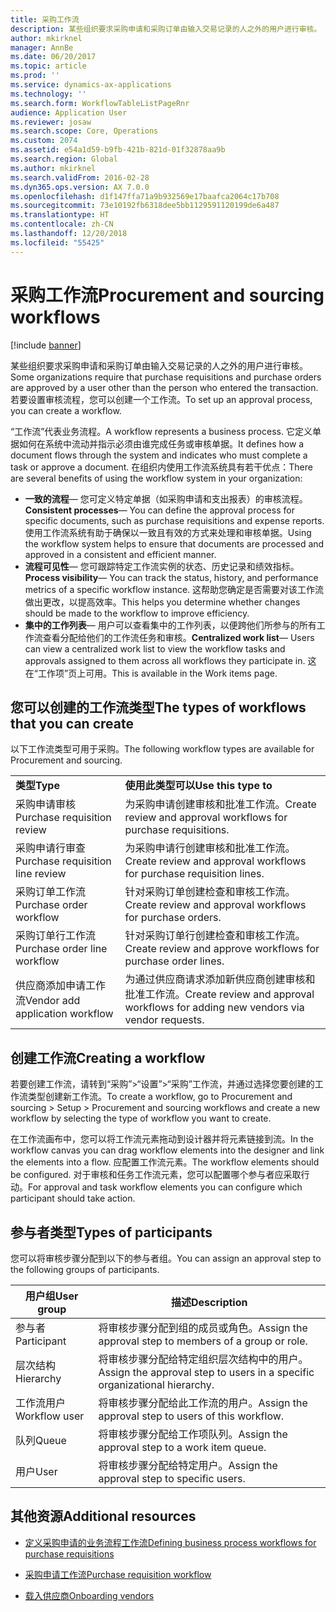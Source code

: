 ```yaml
---
title: 采购工作流
description: 某些组织要求采购申请和采购订单由输入交易记录的人之外的用户进行审核。 若要设置审核流程，您可以创建一个工作流。
author: mkirknel
manager: AnnBe
ms.date: 06/20/2017
ms.topic: article
ms.prod: ''
ms.service: dynamics-ax-applications
ms.technology: ''
ms.search.form: WorkflowTableListPageRnr
audience: Application User
ms.reviewer: josaw
ms.search.scope: Core, Operations
ms.custom: 2074
ms.assetid: e54a1d59-b9fb-421b-821d-01f32878aa9b
ms.search.region: Global
ms.author: mkirknel
ms.search.validFrom: 2016-02-28
ms.dyn365.ops.version: AX 7.0.0
ms.openlocfilehash: d1f147ffa71a9b932569e17baafca2064c17b708
ms.sourcegitcommit: 73e10192fb6318dee5bb1129591120199de6a487
ms.translationtype: HT
ms.contentlocale: zh-CN
ms.lasthandoff: 12/20/2018
ms.locfileid: "55425"
---
```

# <a name="procurement-and-sourcing-workflows"></a><span data-ttu-id="94c47-104">采购工作流</span><span class="sxs-lookup"><span data-stu-id="94c47-104">Procurement and sourcing workflows</span></span>

[!include [banner](../includes/banner.md)]

<span data-ttu-id="94c47-105">某些组织要求采购申请和采购订单由输入交易记录的人之外的用户进行审核。</span><span class="sxs-lookup"><span data-stu-id="94c47-105">Some organizations require that purchase requisitions and purchase orders are approved by a user other than the person who entered the transaction.</span></span> <span data-ttu-id="94c47-106">若要设置审核流程，您可以创建一个工作流。</span><span class="sxs-lookup"><span data-stu-id="94c47-106">To set up an approval process, you can create a workflow.</span></span>

<span data-ttu-id="94c47-107">“工作流”代表业务流程。</span><span class="sxs-lookup"><span data-stu-id="94c47-107">A workflow represents a business process.</span></span> <span data-ttu-id="94c47-108">它定义单据如何在系统中流动并指示必须由谁完成任务或审核单据。</span><span class="sxs-lookup"><span data-stu-id="94c47-108">It defines how a document flows through the system and indicates who must complete a task or approve a document.</span></span> <span data-ttu-id="94c47-109">在组织内使用工作流系统具有若干优点：</span><span class="sxs-lookup"><span data-stu-id="94c47-109">There are several benefits of using the workflow system in your organization:</span></span>
-   <span data-ttu-id="94c47-110">**一致的流程**— 您可定义特定单据（如采购申请和支出报表）的审核流程。</span><span class="sxs-lookup"><span data-stu-id="94c47-110">**Consistent processes**— You can define the approval process for specific documents, such as purchase requisitions and expense reports.</span></span> <span data-ttu-id="94c47-111">使用工作流系统有助于确保以一致且有效的方式来处理和审核单据。</span><span class="sxs-lookup"><span data-stu-id="94c47-111">Using the workflow system helps to ensure that documents are processed and approved in a consistent and efficient manner.</span></span>
-   <span data-ttu-id="94c47-112">**流程可见性**— 您可跟踪特定工作流实例的状态、历史记录和绩效指标。</span><span class="sxs-lookup"><span data-stu-id="94c47-112">**Process visibility**— You can track the status, history, and performance metrics of a specific workflow instance.</span></span> <span data-ttu-id="94c47-113">这帮助您确定是否需要对该工作流做出更改，以提高效率。</span><span class="sxs-lookup"><span data-stu-id="94c47-113">This helps you determine whether changes should be made to the workflow to improve efficiency.</span></span>
-   <span data-ttu-id="94c47-114">**集中的工作列表**— 用户可以查看集中的工作列表，以便跨他们所参与的所有工作流查看分配给他们的工作流任务和审核。</span><span class="sxs-lookup"><span data-stu-id="94c47-114">**Centralized work list**— Users can view a centralized work list to view the workflow tasks and approvals assigned to them across all workflows they participate in.</span></span> <span data-ttu-id="94c47-115">这在“工作项”页上可用。</span><span class="sxs-lookup"><span data-stu-id="94c47-115">This is available in the Work items page.</span></span>

## <a name="the-types-of-workflows-that-you-can-create"></a><span data-ttu-id="94c47-116">您可以创建的工作流类型</span><span class="sxs-lookup"><span data-stu-id="94c47-116">The types of workflows that you can create</span></span>
<span data-ttu-id="94c47-117">以下工作流类型可用于采购。</span><span class="sxs-lookup"><span data-stu-id="94c47-117">The following workflow types are available for Procurement and sourcing.</span></span>

|                                  |                                                               |
|----------------------------------|---------------------------------------------------------------|
| <span data-ttu-id="94c47-118">**类型**</span><span class="sxs-lookup"><span data-stu-id="94c47-118">**Type**</span></span>                         | <span data-ttu-id="94c47-119">**使用此类型可以**</span><span class="sxs-lookup"><span data-stu-id="94c47-119">**Use this type to**</span></span>                                          |
| <span data-ttu-id="94c47-120">采购申请审核</span><span class="sxs-lookup"><span data-stu-id="94c47-120">Purchase requisition review</span></span>      | <span data-ttu-id="94c47-121">为采购申请创建审核和批准工作流。</span><span class="sxs-lookup"><span data-stu-id="94c47-121">Create review and approval workflows for purchase requisitions.</span></span>            |
| <span data-ttu-id="94c47-122">采购申请行审查</span><span class="sxs-lookup"><span data-stu-id="94c47-122">Purchase requisition line review</span></span> | <span data-ttu-id="94c47-123">为采购申请行创建审核和批准工作流。</span><span class="sxs-lookup"><span data-stu-id="94c47-123">Create review and approval workflows for purchase requisition lines.</span></span>       |
| <span data-ttu-id="94c47-124">采购订单工作流</span><span class="sxs-lookup"><span data-stu-id="94c47-124">Purchase order workflow</span></span>          | <span data-ttu-id="94c47-125">针对采购订单创建检查和审核工作流。</span><span class="sxs-lookup"><span data-stu-id="94c47-125">Create review and approval workflows for purchase orders.</span></span>     |
| <span data-ttu-id="94c47-126">采购订单行工作流</span><span class="sxs-lookup"><span data-stu-id="94c47-126">Purchase order line workflow</span></span>     | <span data-ttu-id="94c47-127">针对采购订单行创建检查和审核工作流。</span><span class="sxs-lookup"><span data-stu-id="94c47-127">Create review and approve workflows for purchase order lines.</span></span> |
| <span data-ttu-id="94c47-128">供应商添加申请工作流</span><span class="sxs-lookup"><span data-stu-id="94c47-128">Vendor add application workflow</span></span>  | <span data-ttu-id="94c47-129">为通过供应商请求添加新供应商创建审核和批准工作流。</span><span class="sxs-lookup"><span data-stu-id="94c47-129">Create review and approval workflows for adding new vendors via vendor requests.</span></span> |

## <a name="creating-a-workflow"></a><span data-ttu-id="94c47-130">创建工作流</span><span class="sxs-lookup"><span data-stu-id="94c47-130">Creating a workflow</span></span>

<span data-ttu-id="94c47-131">若要创建工作流，请转到“采购”&gt;“设置”&gt;“采购”工作流，并通过选择您要创建的工作流类型创建新工作流。</span><span class="sxs-lookup"><span data-stu-id="94c47-131">To create a workflow, go to Procurement and sourcing &gt; Setup &gt; Procurement and sourcing workflows and create a new workflow by selecting the type of workflow you want to create.</span></span>  

<span data-ttu-id="94c47-132">在工作流画布中，您可以将工作流元素拖动到设计器并将元素链接到流。</span><span class="sxs-lookup"><span data-stu-id="94c47-132">In the workflow canvas you can drag workflow elements into the designer and link the elements into a flow.</span></span> <span data-ttu-id="94c47-133">应配置工作流元素。</span><span class="sxs-lookup"><span data-stu-id="94c47-133">The workflow elements should be configured.</span></span> <span data-ttu-id="94c47-134">对于审核和任务工作流元素，您可以配置哪个参与者应采取行动。</span><span class="sxs-lookup"><span data-stu-id="94c47-134">For approval and task workflow elements you can configure which participant should take action.</span></span>

## <a name="types-of-participants"></a><span data-ttu-id="94c47-135">参与者类型</span><span class="sxs-lookup"><span data-stu-id="94c47-135">Types of participants</span></span>

<span data-ttu-id="94c47-136">您可以将审核步骤分配到以下的参与者组。</span><span class="sxs-lookup"><span data-stu-id="94c47-136">You can assign an approval step to the following groups of participants.</span></span>

| <span data-ttu-id="94c47-137">用户组</span><span class="sxs-lookup"><span data-stu-id="94c47-137">User group</span></span>    | <span data-ttu-id="94c47-138">描述</span><span class="sxs-lookup"><span data-stu-id="94c47-138">Description</span></span>                                                               |
|---------------|---------------------------------------------------------------------------|
| <span data-ttu-id="94c47-139">参与者</span><span class="sxs-lookup"><span data-stu-id="94c47-139">Participant</span></span>   | <span data-ttu-id="94c47-140">将审核步骤分配到组的成员或角色。</span><span class="sxs-lookup"><span data-stu-id="94c47-140">Assign the approval step to members of a group or role.</span></span>                   |
| <span data-ttu-id="94c47-141">层次结构</span><span class="sxs-lookup"><span data-stu-id="94c47-141">Hierarchy</span></span>     | <span data-ttu-id="94c47-142">将审核步骤分配给特定组织层次结构中的用户。</span><span class="sxs-lookup"><span data-stu-id="94c47-142">Assign the approval step to users in a specific organizational hierarchy.</span></span> |
| <span data-ttu-id="94c47-143">工作流用户</span><span class="sxs-lookup"><span data-stu-id="94c47-143">Workflow user</span></span> | <span data-ttu-id="94c47-144">将审核步骤分配给此工作流的用户。</span><span class="sxs-lookup"><span data-stu-id="94c47-144">Assign the approval step to users of this workflow.</span></span>                       |
| <span data-ttu-id="94c47-145">队列</span><span class="sxs-lookup"><span data-stu-id="94c47-145">Queue</span></span>         | <span data-ttu-id="94c47-146">将审核步骤分配给工作项队列。</span><span class="sxs-lookup"><span data-stu-id="94c47-146">Assign the approval step to a work item queue.</span></span>                            |
| <span data-ttu-id="94c47-147">用户</span><span class="sxs-lookup"><span data-stu-id="94c47-147">User</span></span>          | <span data-ttu-id="94c47-148">将审核步骤分配给特定用户。</span><span class="sxs-lookup"><span data-stu-id="94c47-148">Assign the approval step to specific users.</span></span>                               |



## <a name="additional-resources"></a><span data-ttu-id="94c47-149">其他资源</span><span class="sxs-lookup"><span data-stu-id="94c47-149">Additional resources</span></span>

- [<span data-ttu-id="94c47-150">定义采购申请的业务流程工作流</span><span class="sxs-lookup"><span data-stu-id="94c47-150">Defining business process workflows for purchase requisitions</span></span>](https://mbs.microsoft.com/customersource/Global/AX/learning/documentation/white-papers/Defining_business_process_workflows_for_purchase_requisitions)

- [<span data-ttu-id="94c47-151">采购申请工作流</span><span class="sxs-lookup"><span data-stu-id="94c47-151">Purchase requisition workflow</span></span>](purchase-requisitions-workflow.md)

- [<span data-ttu-id="94c47-152">载入供应商</span><span class="sxs-lookup"><span data-stu-id="94c47-152">Onboarding vendors</span></span>](vendor-onboarding.md)

